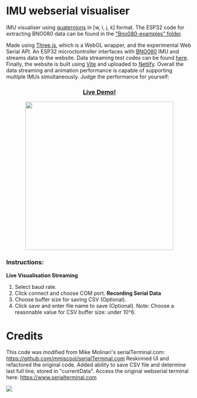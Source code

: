# IMU webserial visualiser
IMU visualiser using [quaternions](https://en.wikipedia.org/wiki/Quaternion) in [w, i, j, k] format. The ESP32 code for extracting BNO080 data can be found in the ["Bno080-examples" folder](https://github.com/MengLinMaker/IMU-webserial-visualiser/tree/main/Bno080-examples).

Made using [Three.js](https://threejs.org/), which is a WebGL wrapper, and the experimental Web Serial API. An ESP32 microctontroller interfaces with [BNO080](https://www.sparkfun.com/products/14686) IMU and streams data to the website. Data streaming test codes can be found [here](https://github.com/MengLinCoding/ESP32-data-stream-comparisons). Finally, the website is built using [Vite](https://vitejs.dev/) and uploaded to [Netlify](https://www.netlify.com/). Overall the data streaming and animation performance is capable of supporting multiple IMUs simultaneously. Judge the performance for yourself:

<h3 align="center"><a href="https://menglinmaker-imu-webserial-visualiser.netlify.app/">Live Demo!</a></h3>

<div align="center">
  <img src="https://user-images.githubusercontent.com/39476147/164896534-4bb2da95-76af-4dce-a108-a90f1e6bf53a.gif" width="400"/>
</div>

### Instructions:
**Live Visualisation Streaming**
1. Select baud rate.
2. Click connect and choose COM port.
**Recording Serial Data**
3. Choose buffer size for saving CSV (Optional).
4. Click save and enter file name to save (Optional).
Note: Choose a reasonable value for CSV buffer size: under 10^6.

# Credits
This code was modified from Mike Molinari's serialTerminal.com: https://github.com/mmiscool/serialTerminal.com
Reskinned UI and refactored the original code. Added ability to save CSV file and determine last full line, stored in "currentData".
Access the original webserial terminal here: https://www.serialterminal.com

<img src="https://img.shields.io/github/forks/menglinmaker/IMU-Webserial-Visualiser?label=forks&style=flat-square">
